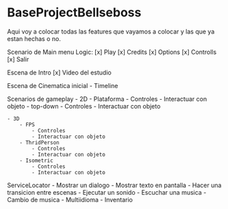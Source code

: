 # BaseProjectBellseboss

Aqui voy a colocar todas las features que vayamos a colocar y las que ya estan hechas o no.


Scenario de Main menu
	Logic:
	[x] Play
	[x] Credits
	[x] Options
	[x] Controlls
	[x] Salir
	
Escena de Intro
	[x] Video del estudio
	
Escena de Cinematica inicial
	- Timeline
	
Scenarios de gameplay
	- 2D
		- Plataforma
			- Controles
			- Interactuar con objeto
		- top-down
			- Controles
			- Interactuar con objeto
		
	- 3D
		- FPS
			- Controles
			- Interactuar con objeto
		- ThridPerson
			- Controles
			- Interactuar con objeto
		- Isometric
			- Controles
			- Interactuar con objeto
		
	

	
ServiceLocator
	- Mostrar un dialogo
	- Mostrar texto en pantalla
	- Hacer una transicion entre escenas
	- Ejecutar un sonido
	- Escuchar una musica
	- Cambio de musica
	- Multiidioma
	- Inventario